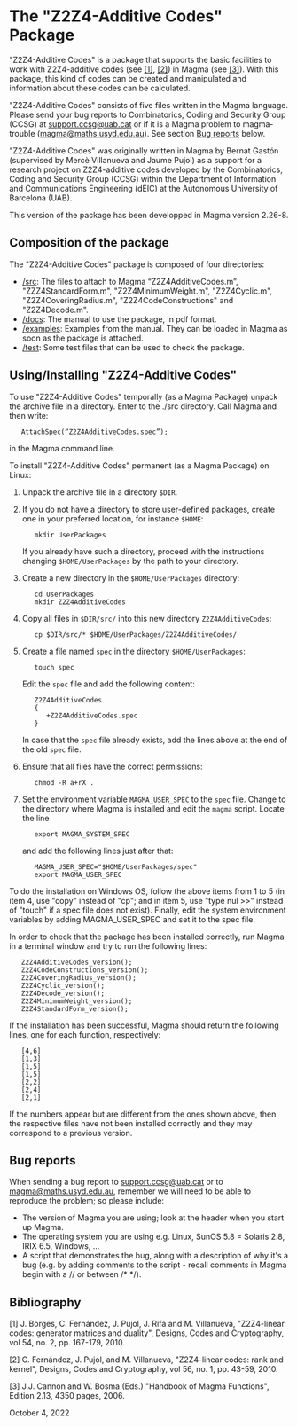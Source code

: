 # The "Z2Z4-Additive Codes" Package

"Z2Z4-Additive Codes"  is  a  package  that  supports the basic
facilities  to  work  with Z2Z4-additive codes (see [[1]](#1), [[2]](#2)) in
Magma (see [[3]](#3)). With  this  package, this kind of codes can be
created and manipulated and  information about  these codes can
be calculated.

"Z2Z4-Additive Codes"  consists  of five  files  written in the 
Magma language. Please send your  bug reports to Combinatorics, 
Coding and  Security Group (CCSG)  at [support.ccsg@uab.cat](mailto:support.ccsg@uab.cat)
or if it is a Magma problem to magma-trouble (magma@maths.usyd.edu.au). See section [Bug reports](#bug-reports) below.

"Z2Z4-Additive Codes" was originally written in Magma by Bernat
Gastón  (supervised by Mercè Villanueva and Jaume Pujol)  as  a
support for a research project on Z2Z4-additive codes developed
by  the  Combinatorics, Coding and Security Group (CCSG) within
the  Department of  Information  and Communications Engineering
(dEIC) at the Autonomous University of Barcelona (UAB).

This version of the package has been developped in Magma version
2.26-8.


## Composition of the package

The   "Z2Z4-Additive  Codes"   package  is  composed  of  four
directories:

* [/src](src): The files to attach to Magma “Z2Z4AdditiveCodes.m”,
      "ZZZ4StandardForm.m", "Z2Z4MinimumWeight.m", "Z2Z4Cyclic.m", 
      "Z2Z4CoveringRadius.m", "Z2Z4CodeConstructions" and
      "Z2Z4Decode.m".
* [/docs](docs): The manual to use the package, in pdf format.
* [/examples](examples): Examples  from  the  manual.  They can  be loaded in
           Magma as soon as the package is attached.
* [/test](test): Some test files that can be used to check the package.


## Using/Installing "Z2Z4-Additive Codes"

To use  "Z2Z4-Additive Codes"  temporally  (as a Magma Package)
unpack  the  archive  file in a directory.   Enter to the ./src
directory. Call Magma and then write:
```
   AttachSpec(“Z2Z4AdditiveCodes.spec”);
```
in the Magma command line.

To install "Z2Z4-Additive Codes" permanent (as a Magma Package) on Linux:

1. Unpack the archive file in a directory <code>$DIR</code>.

2. If you do not have a directory to store user-defined packages, create one in your preferred location, for instance <code>$HOME</code>:

   ```
      mkdir UserPackages
   ```

   If you already have such a directory, proceed with the instructions changing <code>$HOME/UserPackages</code> by the path to your directory.

3. Create a new directory in the <code>$HOME/UserPackages</code> directory:

   ```
      cd UserPackages
      mkdir Z2Z4AdditiveCodes
   ```

4. Copy all files in <code>$DIR/src/</code> into this new directory <code>Z2Z4AdditiveCodes</code>:

   ```
      cp $DIR/src/* $HOME/UserPackages/Z2Z4AdditiveCodes/
   ```

5. Create a file named <code>spec</code> in the directory <code>$HOME/UserPackages</code>:

   ```
      touch spec
   ```

   Edit the <code>spec</code> file and add the following content:

   ```
      Z2Z4AdditiveCodes
      {
         +Z2Z4AdditiveCodes.spec
      }
   ```

   In case that the <code>spec</code> file already exists, add the lines above at the end of the old <code>spec</code> file.

6. Ensure that all files have the correct permissions:

   ```
      chmod -R a+rX .
   ```

7. Set the environment variable <code>MAGMA_USER_SPEC</code> to the <code>spec</code> file. Change to the directory where Magma is installed and edit the <code>magma</code> script. Locate the line

   ```
      export MAGMA_SYSTEM_SPEC
   ```

   and add the following lines just after that:

   ```
      MAGMA_USER_SPEC="$HOME/UserPackages/spec"
      export MAGMA_USER_SPEC
   ```

To do the installation on Windows OS, follow the above items from 1 to 5 (in item 4, use "copy" instead of "cp"; and in item 5, use "type nul >>" instead of "touch" if a spec file does not exist). Finally, edit the system environment variables by adding MAGMA_USER_SPEC and set it to the spec file.

In order to check that the package has been installed correctly, run Magma in a terminal window and try to run the following lines:

```
   Z2Z4AdditiveCodes_version();
   Z2Z4CodeConstructions_version();
   Z2Z4CoveringRadius_version();
   Z2Z4Cyclic_version();
   Z2Z4Decode_version();
   Z2Z4MinimumWeight_version();
   Z2Z4StandardForm_version();
```

If the installation has been successful, Magma should return the following lines, one for each function, respectively:

```
   [4,6]
   [1,3]
   [1,5]
   [1,5]
   [2,2]
   [2,4]
   [2,1]
```

If the numbers appear but are different from the ones shown above, then the respective files have not been installed correctly and they may correspond to a previous version.

## Bug reports

When  sending a  bug  report to [support.ccsg@uab.cat](mailto:support.ccsg@uab.cat) or to
magma@maths.usyd.edu.au,    remember we will need to be able to
reproduce the problem; so please include:

 * The  version  of  Magma  you  are  using; look at the
   header when you start up Magma.
 * The  operating  system you are using e.g. Linux, SunOS 5.8 =
   Solaris 2.8, IRIX 6.5, Windows, ...
 * A script that demonstrates the bug, along with a description
   of why it's a bug (e.g.  by  adding comments to  the  script
   _-_ recall  comments  in Magma  begin  with  a  //  or between
   /*  */).


## Bibliography

<a id="1">[1]</a>  J. Borges, C. Fernández, J. Pujol, J. Rifà and M. Villanueva,
   "Z2Z4-linear codes: generator matrices  and  duality", Designs,
   Codes and Cryptography, vol 54, no. 2, pp. 167-179, 2010.

<a id="2">[2]</a> C. Fernández, J. Pujol, and M. Villanueva, "Z2Z4-linear codes:
   rank and kernel", Designs, Codes and Cryptography,  vol 56, no.
   1, pp. 43-59, 2010.

<a id="3">[3]</a> J.J. Cannon and W. Bosma (Eds.) "Handbook of Magma Functions",
   Edition 2.13, 4350 pages, 2006.


October 4, 2022